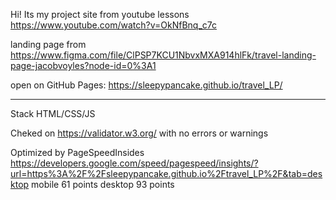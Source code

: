 Hi! Its my project site from youtube lessons  https://www.youtube.com/watch?v=OkNfBnq_c7c

landing page from https://www.figma.com/file/ClPSP7KCU1NbvxMXA914hlFk/travel-landing-page-jacobvoyles?node-id=0%3A1 

open on GitHub Pages: https://sleepypancake.github.io/travel_LP/


_____
Stack HTML/CSS/JS

Cheked on https://validator.w3.org/ with no errors or warnings

Optimized by PageSpeedInsides https://developers.google.com/speed/pagespeed/insights/?url=https%3A%2F%2Fsleepypancake.github.io%2Ftravel_LP%2F&tab=desktop
mobile 61 points
desktop 93 points


